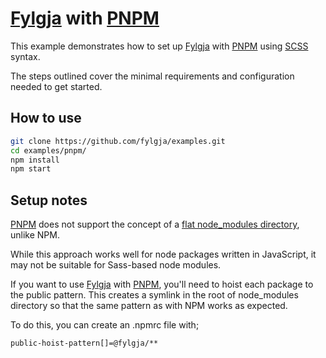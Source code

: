 # [Fylgja] with [PNPM]

This example demonstrates how to set up [Fylgja] with [PNPM] using [SCSS] syntax.

The steps outlined cover the minimal requirements and configuration needed to get started.

[Fylgja]: https://fylgja.dev/
[PNPM]: https://pnpm.io/
[SCSS]: https://sass-lang.com/

## How to use

```sh
git clone https://github.com/fylgja/examples.git
cd examples/pnpm/
npm install
npm start
```

## Setup notes

[PNPM] does not support the concept of a [flat node_modules directory](https://pnpm.io/pnpm-vs-npm#npms-flat-tree), unlike NPM.

While this approach works well for node packages written in JavaScript, it may not be suitable for Sass-based node modules.

If you want to use [Fylgja] with [PNPM], you'll need to hoist each package to the public pattern. This creates a symlink in the root of node_modules directory so that the same pattern as with NPM works as expected.

To do this, you can create an .npmrc file with;

```properties
public-hoist-pattern[]=@fylgja/**
```

